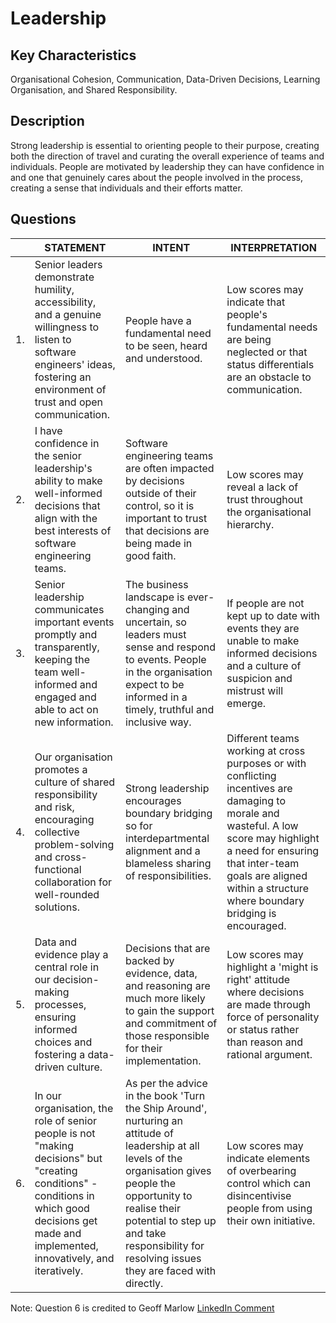 # Leadership

## Key Characteristics
Organisational Cohesion, Communication, Data-Driven Decisions, Learning Organisation, and Shared Responsibility.

## Description
Strong leadership is essential to orienting people to their purpose, creating both the direction of travel and curating the overall experience of teams and individuals. People are motivated by leadership they can have confidence in and one that genuinely cares about the people involved in the process, creating a sense that individuals and their efforts matter.

## Questions

| | STATEMENT  	| INTENT  	| INTERPRETATION |
|---	|---	|---	|---	|
| 1. | Senior leaders demonstrate humility, accessibility, and a genuine willingness to listen to software engineers' ideas, fostering an environment of trust and open communication. | People have a fundamental need to be seen, heard and understood. | Low scores may indicate that people's fundamental needs are being neglected or that status differentials are an obstacle to communication. |
| 2. | I have confidence in the senior leadership's ability to make well-informed decisions that align with the best interests of software engineering teams.	| Software engineering teams are often impacted by decisions outside of their control, so it is important to trust that decisions are being made in good faith.  | Low scores may reveal a lack of trust throughout the organisational hierarchy.	|
| 3. | Senior leadership communicates important events promptly and transparently, keeping the team well-informed and engaged and able to act on new information.	| The business landscape is ever-changing and uncertain, so leaders must sense and respond to events. People in the organisation expect to be informed in a timely, truthful and inclusive way. | If people are not kept up to date with events they are unable to make informed decisions and a culture of suspicion and mistrust will emerge. | 
| 4. | Our organisation promotes a culture of shared responsibility and risk, encouraging collective problem-solving and cross-functional collaboration for well-rounded solutions.	| Strong leadership encourages boundary bridging so for interdepartmental alignment and a blameless sharing of responsibilities. | Different teams working at cross purposes or with conflicting incentives are damaging to morale and wasteful. A low score may highlight a need for ensuring that inter-team goals are aligned within a structure where boundary bridging is encouraged. | 
| 5. | Data and evidence play a central role in our decision-making processes, ensuring informed choices and fostering a data-driven culture.	| Decisions that are backed by evidence, data, and reasoning are much more likely to gain the support and commitment of those responsible for their implementation.	| Low scores may highlight a 'might is right' attitude where decisions are made through force of personality or status rather than reason and rational argument. | 
| 6. | In our organisation, the role of senior people is not "making decisions" but "creating conditions" - conditions in which good decisions get made and implemented, innovatively, and iteratively. | As per the advice in the book 'Turn the Ship Around', nurturing an attitude of leadership at all levels of the organisation gives people the opportunity to realise their potential to step up and take responsibility for resolving issues they are faced with directly.	| Low scores may indicate elements of overbearing control which can disincentivise people from using their own initiative. | 


Note: Question 6 is credited to Geoff Marlow [LinkedIn Comment](https://www.linkedin.com/feed/update/urn:li:activity:7097147420244893697?commentUrn=urn%3Ali%3Acomment%3A%28activity%3A7097147420244893697%2C7097150300603473922%29)



